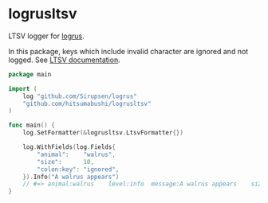 # logrusltsv
LTSV logger for [logrus](https://github.com/Sirupsen/logrus).

In this package, keys which include invalid character are ignored and not logged.
See [LTSV documentation](http://ltsv.org/).

```go
package main

import (
	log "github.com/Sirupsen/logrus"
	"github.com/hitsumabushi/logrusltsv"
)

func main() {
	log.SetFormatter(&logrusltsv.LtsvFormatter{})

	log.WithFields(log.Fields{
		"animal":    "walrus",
		"size":      10,
		"colon:key": "ignored",
	}).Info("A walrus appears")
	// #=> animal:walrus	level:info	message:A walrus appears	size:10
}
```

